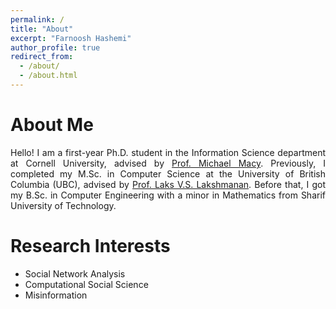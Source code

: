 ```yaml
---
permalink: /
title: "About"
excerpt: "Farnoosh Hashemi"
author_profile: true
redirect_from: 
  - /about/
  - /about.html
---
```


# About Me
<p align="justify">
Hello! I am a first-year Ph.D. student in the Information Science department at Cornell University, advised by <a href="https://sites.google.com/site/michaelmacy14/welcome-to-michael-macys-website">Prof. Michael Macy</a>. Previously, I completed my M.Sc. in Computer Science at the University of British Columbia (UBC), advised by <a href="https://www.cs.ubc.ca/~laks/">Prof. Laks V.S. Lakshmanan</a>. Before that, I got my B.Sc. in Computer Engineering with a minor in Mathematics from Sharif University of Technology. 
</p>
  
# Research Interests
* Social Network Analysis
* Computational Social Science
* Misinformation
